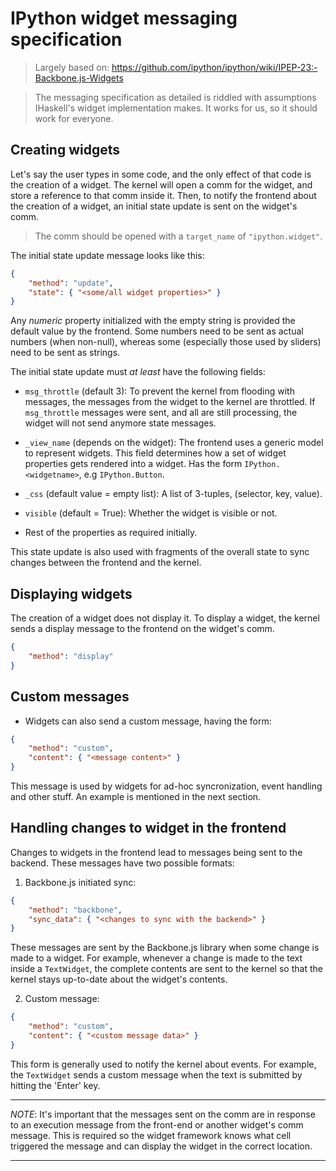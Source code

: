 # IPython widget messaging specification

> Largely based on: https://github.com/ipython/ipython/wiki/IPEP-23:-Backbone.js-Widgets

> The messaging specification as detailed is riddled with assumptions IHaskell's widget
> implementation makes. It works for us, so it should work for everyone.

## Creating widgets

Let's say the user types in some code, and the only effect of that code is the creation of a widget.
The kernel will open a comm for the widget, and store a reference to that comm inside it. Then, to
notify the frontend about the creation of a widget, an initial state update is sent on the widget's
comm.

> The comm should be opened with a `target_name` of `"ipython.widget"`.

The initial state update message looks like this:

```json
{
    "method": "update",
    "state": { "<some/all widget properties>" }
}
```

Any *numeric* property initialized with the empty string is provided the default value by the
frontend. Some numbers need to be sent as actual numbers (when non-null), whereas some (especially
those used by sliders) need to be sent as strings.

The initial state update must *at least* have the following fields:

  - `msg_throttle` (default 3): To prevent the kernel from flooding with messages, the messages from
    the widget to the kernel are throttled. If `msg_throttle` messages were sent, and all are still
    processing, the widget will not send anymore state messages.

  - `_view_name` (depends on the widget): The frontend uses a generic model to represent
    widgets. This field determines how a set of widget properties gets rendered into a
    widget. Has the form `IPython.<widgetname>`, e.g `IPython.Button`.

  - `_css` (default value = empty list): A list of 3-tuples, (selector, key, value).

  - `visible` (default = True): Whether the widget is visible or not.

  - Rest of the properties as required initially.

This state update is also used with fragments of the overall state to sync changes between the
frontend and the kernel.

## Displaying widgets

The creation of a widget does not display it. To display a widget, the kernel sends a display
message to the frontend on the widget's comm.

```json
{
    "method": "display"
}
```

## Custom messages

* Widgets can also send a custom message, having the form:

```json
{
    "method": "custom",
    "content": { "<message content>" }
}
```

This message is used by widgets for ad-hoc syncronization, event handling and other stuff. An example
is mentioned in the next section.

## Handling changes to widget in the frontend

Changes to widgets in the frontend lead to messages being sent to the backend. These messages have
two possible formats:

1. Backbone.js initiated sync:

  ```json
  {
      "method": "backbone",
      "sync_data": { "<changes to sync with the backend>" }
  }
  ```

  These messages are sent by the Backbone.js library when some change is made to a widget. For
  example, whenever a change is made to the text inside a `TextWidget`, the complete contents are sent
  to the kernel so that the kernel stays up-to-date about the widget's contents.

2. Custom message:

  ```json
  {
      "method": "custom",
      "content": { "<custom message data>" }
  }
  ```

  This form is generally used to notify the kernel about events. For example, the `TextWidget` sends a
  custom message when the text is submitted by hitting the 'Enter' key.

---

*NOTE*: It's important that the messages sent on the comm are in response to an execution message
 from the front-end or another widget's comm message. This is required so the widget framework knows
 what cell triggered the message and can display the widget in the correct location.

---
